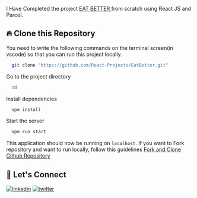 
I Have Completed the project  [ EAT BETTER ](https://eatbetterr.netlify.app/) from scratch using React JS and Parcel.

## 🔥 Clone this Repository
You need to write the following commands on the terminal screen(in vscode) so that you can run this project locally.

```bash
  git clone "https://github.com/React-Projects/EatBetter.git"
```
Go to the project directory

```bash
  cd 
```
Install dependencies
```bash
  npm install
```
Start the server
```bash
  npm run start
```

This application should now be running on `localhost`. If you want to Fork repository and want to run locally, follow this guidelines [Fork and Clone Github Repository](https://docs.github.com/en/get-started/quickstart/fork-a-repo)

## 🔗 Let's Connect
[![linkedin](https://img.shields.io/badge/LinkedIn-0077B5?style=for-the-badge&logo=linkedin&logoColor=white)](https://www.linkedin.com/in/Aneeshsahu18)
[![twitter](https://img.shields.io/badge/Twitter-1DA1F2?style=for-the-badge&logo=twitter&logoColor=white)](https://twitter.com/Aneeshh18)
